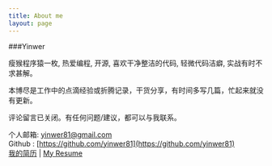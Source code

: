 ```yaml
---
title: About me
layout: page
---
```


###Yinwer

瘦猴程序猿一枚, 热爱编程, 开源, 喜欢干净整洁的代码, 轻微代码洁癖, 实战有时不求甚解。<br />

本博尽是工作中的点滴经验或折腾记录，干货分享，有时间多写几篇，忙起来就没有更新。

评论留言已关闭。有任何问题/建议，都可以与我联系。

个人邮箱: yinwer81@gmail.com<br />
Github : [https://github.com/yinwer81](https://github.com/yinwer81)<br />
[我的简历](/downloads/jianli_yinwer81.pdf) | [My Resume](/downloads/resume_yinwer81.pdf)